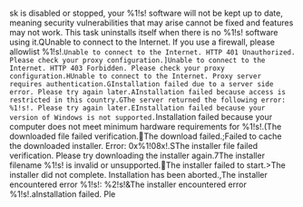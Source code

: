 s k   i s   d i s a b l e d   o r   s t o p p e d ,   y o u r   % 1 ! s !   s o f t w a r e   w i l l   n o t   b e   k e p t   u p   t o   d a t e ,   m e a n i n g   s e c u r i t y   v u l n e r a b i l i t i e s   t h a t   m a y   a r i s e   c a n n o t   b e   f i x e d   a n d   f e a t u r e s   m a y   n o t   w o r k .   T h i s   t a s k   u n i n s t a l l s   i t s e l f   w h e n   t h e r e   i s   n o   % 1 ! s !   s o f t w a r e   u s i n g   i t . Q U n a b l e   t o   c o n n e c t   t o   t h e   I n t e r n e t .   I f   y o u   u s e   a   f i r e w a l l ,   p l e a s e   a l l o w l i s t   % 1 ! s ! . ` U n a b l e   t o   c o n n e c t   t o   t h e   I n t e r n e t .   H T T P   4 0 1   U n a u t h o r i z e d .   P l e a s e   c h e c k   y o u r   p r o x y   c o n f i g u r a t i o n . ] U n a b l e   t o   c o n n e c t   t o   t h e   I n t e r n e t .   H T T P   4 0 3   F o r b i d d e n .   P l e a s e   c h e c k   y o u r   p r o x y   c o n f i g u r a t i o n . H U n a b l e   t o   c o n n e c t   t o   t h e   I n t e r n e t .   P r o x y   s e r v e r   r e q u i r e s   a u t h e n t i c a t i o n . G I n s t a l l a t i o n   f a i l e d   d u e   t o   a   s e r v e r   s i d e   e r r o r .   P l e a s e   t r y   a g a i n   l a t e r . A I n s t a l l a t i o n   f a i l e d   b e c a u s e   a c c e s s   i s   r e s t r i c t e d   i n   t h i s   c o u n t r y . G T h e   s e r v e r   r e t u r n e d   t h e   f o l l o w i n g   e r r o r :   % 1 ! s ! .   P l e a s e   t r y   a g a i n   l a t e r . E I n s t a l l a t i o n   f a i l e d   b e c a u s e   y o u r   v e r s i o n   o f   W i n d o w s   i s   n o t   s u p p o r t e d . ` I n s t a l l a t i o n   f a i l e d   b e c a u s e   y o u r   c o m p u t e r   d o e s   n o t   m e e t   m i n i m u m   h a r d w a r e   r e q u i r e m e n t s   f o r   % 1 ! s ! . ( T h e   d o w n l o a d e d   f i l e   f a i l e d   v e r i f i c a t i o n .  T h e   d o w n l o a d   f a i l e d . ; F a i l e d   t o   c a c h e   t h e   d o w n l o a d e d   i n s t a l l e r .   E r r o r :   0 x % 1 ! 0 8 x ! . S T h e   i n s t a l l e r   f i l e   f a i l e d   v e r i f i c a t i o n .   P l e a s e   t r y   d o w n l o a d i n g   t h e   i n s t a l l e r   a g a i n . 7 T h e   i n s t a l l e r   f i l e n a m e   % 1 ! s !   i s   i n v a l i d   o r   u n s u p p o r t e d .        T h e   i n s t a l l e r   f a i l e d   t o   s t a r t . > T h e   i n s t a l l e r   d i d   n o t   c o m p l e t e .   I n s t a l l a t i o n   h a s   b e e n   a b o r t e d . , T h e   i n s t a l l e r   e n c o u n t e r e d   e r r o r   % 1 ! s ! :   % 2 ! s ! & T h e   i n s t a l l e r   e n c o u n t e r e d   e r r o r   % 1 ! s ! . a I n s t a l l a t i o n   f a i l e d .   P l e